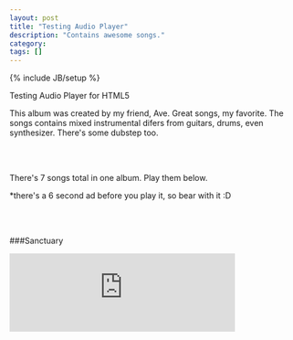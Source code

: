 ```yaml
---
layout: post
title: "Testing Audio Player"
description: "Contains awesome songs."
category: 
tags: []
---
```

{% include JB/setup %}

Testing Audio Player for HTML5 

This album was created by my friend, Ave. Great songs, my favorite. The songs contains mixed instrumental difers from guitars, drums, even synthesizer. There's some dubstep too.

<br>
<br>

There's 7 songs total in one album. Play them below.

*there's a 6 second ad before you play it, so bear with it :D

<br>
<br>

###Sanctuary 
<iframe style="border:none" src="http://files.podsnack.com/iframe/embed.html?hash=a1me1e2y&t=1446748816" width="395" height="137" allowfullscreen="true" mozallowfullscreen="true" webkitallowfullscreen="true"></iframe>